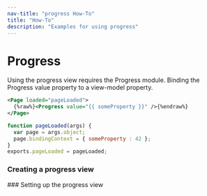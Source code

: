 ```yaml
---
nav-title: "progress How-To"
title: "How-To"
description: "Examples for using progress"
---
```

# Progress
Using the progress view requires the Progress module.
<snippet id='article-require-module'/>
Binding the Progress value property to a view-model property.
``` XML
<Page loaded="pageLoaded">
  {%raw%}<Progress value="{{ someProperty }}" />{%endraw%}
</Page>
```
``` JavaScript
function pageLoaded(args) {
  var page = args.object;
  page.bindingContext = { someProperty : 42 };
}
exports.pageLoaded = pageLoaded;
```
### Creating a progress view
<snippet id='article-create-progress-view'>
### Setting up the progress view
<snippet id='article-set-value'/>
